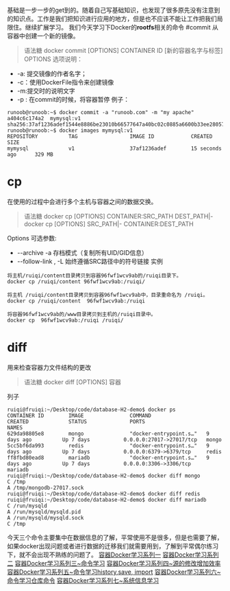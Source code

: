 基础是一步一步的get到的。随着自己写基础知识，也发现了很多原先没有注意到的知识点。工作是我们把知识进行应用的地方，但是也不应该不能让工作把我们局限住。继续扩展学习。
我们今天学习下Docker的**rootfs**相关的命令
#commit
从容器中创建一个新的镜像。
> 语法糖 docker commit  [OPTIONS] CONTAINER ID [新的容器名字与标签]
OPTIONS 选项说明：
- -a: 提交镜像的作者名字；
- -c：使用DockerFile指令来创建镜像
- -m:提交时的说明文字
- -p : 在commit的时候，将容器暂停
例子：
```
runoob@runoob:~$ docker commit -a "runoob.com" -m "my apache" a404c6c174a2  mymysql:v1 
sha256:37af1236adef1544e8886be23010b66577647a40bc02c0885a6600b33ee28057
runoob@runoob:~$ docker images mymysql:v1
REPOSITORY          TAG                 IMAGE ID            CREATED             SIZE
mymysql             v1                  37af1236adef        15 seconds ago      329 MB
```
# cp
在使用的过程中会进行多个主机与容器之间的数据交换。
>语法糖 docker cp [OPTIONS] CONTAINER:SRC_PATH DEST_PATH|-
docker cp [OPTIONS] SRC_PATH|- CONTAINER:DEST_PATH

Options 可选参数:
- --archive -a   存档模式（复制所有UID/GID信息）
- --follow-link , -L 始终遵循SRC路径中的符号链接
实例
```
将主机/ruiqi/content目录拷贝到容器96fwf1wcv9ab的/ruiqi目录下。
docker cp /ruiqi/content 96fwf1wcv9ab:/ruiqi/

将主机 /ruiqi/content目录拷贝到容器96fwf1wcv9ab中，目录重命名为 /ruiqi。
docker cp /ruiqi/content  96fwf1wcv9ab:/ruiqi

将容器96fwf1wcv9ab的/www目录拷贝到主机的/ruiqi目录中。
docker cp  96fwf1wcv9ab:/ruiqi /ruiqi/
```
# diff
用来检查容器力文件结构的更改
>语法糖 docker diff [OPTIONS] 容器

列子
```
ruiqi@fruiqi:~/Desktop/code/database-H2-demo$ docker ps
CONTAINER ID        IMAGE               COMMAND                  CREATED             STATUS              PORTS                      NAMES
629da98805e8        mongo               "docker-entrypoint.s…"   9 days ago          Up 7 days           0.0.0.0:27017->27017/tcp   mongo
5cc5bf6da993        redis               "docker-entrypoint.s…"   9 days ago          Up 7 days           0.0.0.0:6379->6379/tcp     redis
ff8fbd80ead8        mariadb             "docker-entrypoint.s…"   9 days ago          Up 7 days           0.0.0.0:3306->3306/tcp     mariadb
ruiqi@fruiqi:~/Desktop/code/database-H2-demo$ docker diff mongo
C /tmp
A /tmp/mongodb-27017.sock
ruiqi@fruiqi:~/Desktop/code/database-H2-demo$ docker diff redis
ruiqi@fruiqi:~/Desktop/code/database-H2-demo$ docker diff mariadb
C /run/mysqld
A /run/mysqld/mysqld.pid
A /run/mysqld/mysqld.sock
C /tmp
```
今天三个命令主要集中在数据信息的了解，平常使用不是很多，但是也需要了解，如果docker出现问题或者进行数据的迁移我们就需要用到，了解到平常偶尔练习下，就不会出现不熟练的问题了。
[容器Docker学习系列一](https://www.jianshu.com/p/4619963629a6)
[容器Docker学习系列二](https://www.jianshu.com/p/ed3b3e740d28)
[容器Docker学习系列三~命令学习](https://www.jianshu.com/p/e53dad602dcc)
[容器Docker学习系列四~源的修改增加效率](https://www.jianshu.com/p/9704bd1121a3)
[容器Docker学习系列五~命令学习history,save, import](https://www.jianshu.com/p/2e998757a231)
[容器Docker学习系列六~命令学习仓库命令](https://www.jianshu.com/p/30c96cf533e3)
[容器Docker学习系列七~系统信息学习](https://www.jianshu.com/p/b4b913e4ec45)
